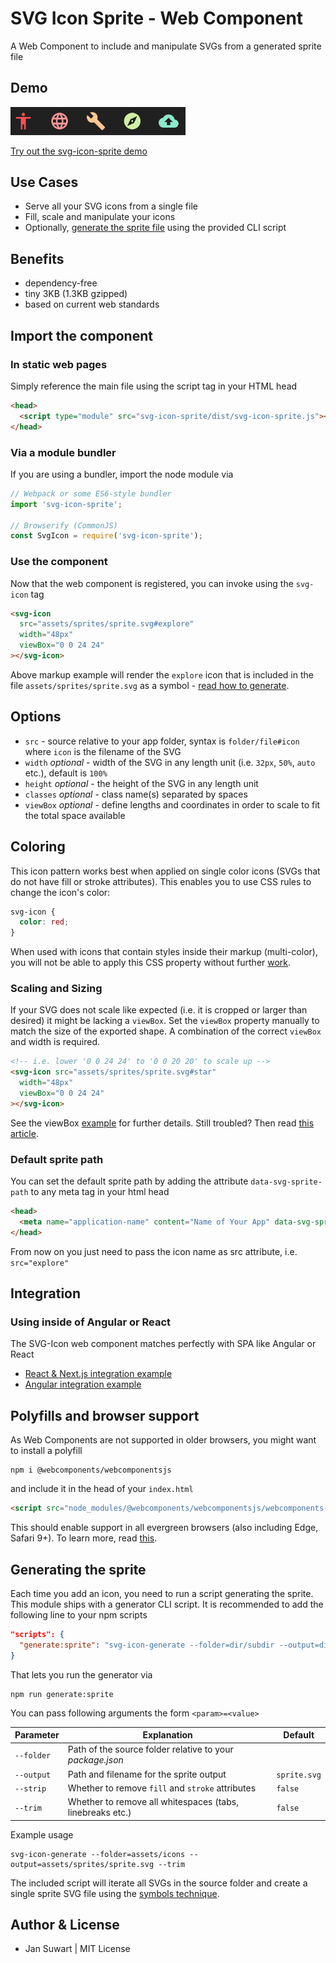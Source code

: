 # SVG Icon Sprite - Web Component

A Web Component to include and manipulate SVGs from a generated sprite file

## Demo

<img width="280" alt="Demo Screenshot" src="screenshot.png">

[Try out the svg-icon-sprite demo](https://jannicz.github.io/svg-icon-sprite/)

## Use Cases

 - Serve all your SVG icons from a single file
 - Fill, scale and manipulate your icons
 - Optionally, [generate the sprite file](#generating-the-sprite) using the provided CLI script
 
## Benefits
 - dependency-free
 - tiny 3KB (1.3KB gzipped)
 - based on current web standards

## Import the component

### In static web pages

Simply reference the main file using the script tag in your HTML head

```html
<head>
  <script type="module" src="svg-icon-sprite/dist/svg-icon-sprite.js"></script>
</head>
```

### Via a module bundler

If you are using a bundler, import the node module via

```js
// Webpack or some ES6-style bundler
import 'svg-icon-sprite';

// Browserify (CommonJS)
const SvgIcon = require('svg-icon-sprite');
```

### Use the component

Now that the web component is registered, you can invoke using the `svg-icon` tag

```html
<svg-icon
  src="assets/sprites/sprite.svg#explore"
  width="48px"
  viewBox="0 0 24 24"
></svg-icon>
```

Above markup example will render the `explore` icon that is included in the
file `assets/sprites/sprite.svg` as a symbol - [read how to generate](#generating-the-sprite).

## Options

- `src` - source relative to your app folder, syntax is `folder/file#icon` where `icon` is the filename of the SVG
- `width` *optional* - width of the SVG in any length unit (i.e. `32px`, `50%`, `auto` etc.), default is `100%`
- `height` *optional* - the height of the SVG in any length unit
- `classes` *optional* - class name(s) separated by spaces
- `viewBox` *optional* - define lengths and coordinates in order to scale to fit the total space available

## Coloring

This icon pattern works best when applied on single color icons (SVGs that do not have
fill or stroke attributes). This enables you to use CSS rules to change the icon's color:

```scss
svg-icon {
  color: red;
}
```

When used with icons that contain styles inside their markup (multi-color),
you will not be able to apply this CSS property without further [work](https://css-tricks.com/gotchas-on-getting-svg-into-production/#some-workarounds).

### Scaling and Sizing

If your SVG does not scale like expected (i.e. it is cropped or larger than desired) it might be lacking a `viewBox`.
Set the `viewBox` property manually to match the size of the exported shape. A combination of the correct
`viewBox` and width is required.

```html
<!-- i.e. lower '0 0 24 24' to '0 0 20 20' to scale up -->
<svg-icon src="assets/sprites/sprite.svg#star"
  width="48px"
  viewBox="0 0 24 24"
></svg-icon>
```

See the viewBox [example](https://jannicz.github.io/svg-icon-sprite/examples/scaling.html) for further details.
Still troubled? Then read [this article](https://css-tricks.com/scale-svg/).

### Default sprite path

You can set the default sprite path by adding the attribute `data-svg-sprite-path` to any meta tag in your html head
 
```html
<head>
  <meta name="application-name" content="Name of Your App" data-svg-sprite-path="../assets/sprites/sprite.svg">
</head>
```
 
From now on you just need to pass the icon name as src attribute, i.e. `src="explore"`

## Integration

### Using inside of Angular or React

The SVG-Icon web component matches perfectly with SPA like Angular or React

 - [React & Next.js integration example](./INTEGRATION.md#user-content-react) 
 - [Angular integration example](./INTEGRATION.md#user-content-angular)

## Polyfills and browser support

As Web Components are not supported in older browsers, you might want to install a polyfill

```
npm i @webcomponents/webcomponentsjs
```

and include it in the head of your `index.html`

```html
<script src="node_modules/@webcomponents/webcomponentsjs/webcomponents-bundle.js"></script>
```

This should enable support in all evergreen browsers (also including Edge, Safari 9+).
To learn more, read [this](https://github.com/webcomponents/polyfills/tree/master/packages/webcomponentsjs#browser-support).

## Generating the sprite

Each time you add an icon, you need to run a script generating the sprite.
This module ships with a generator CLI script. It is recommended to add the
following line to your npm scripts

```json
"scripts": {
  "generate:sprite": "svg-icon-generate --folder=dir/subdir --output=dir/filename.svg"
}
```

That lets you run the generator via

```
npm run generate:sprite
```

You can pass following arguments the form `<param>=<value>`

Parameter  | Explanation                              | Default
---------- | ---------------------------------------- | -------
`--folder` | Path of the source folder relative to your *package.json* |
`--output` | Path and filename for the sprite output | `sprite.svg`
`--strip`  | Whether to remove `fill` and `stroke` attributes | `false`
`--trim`   | Whether to remove all whitespaces (tabs, linebreaks etc.) | `false`

Example usage

```
svg-icon-generate --folder=assets/icons --output=assets/sprites/sprite.svg --trim
```

The included script will iterate all SVGs in the source folder and create a single sprite SVG file
using the [symbols technique](https://css-tricks.com/svg-symbol-good-choice-icons/).

## Author & License
- Jan Suwart | MIT License
